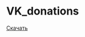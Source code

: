 # VK_donations

[Скачать](https://github.com/Scuuter/VK_donations/blob/master/app/vk_donations.apk)
